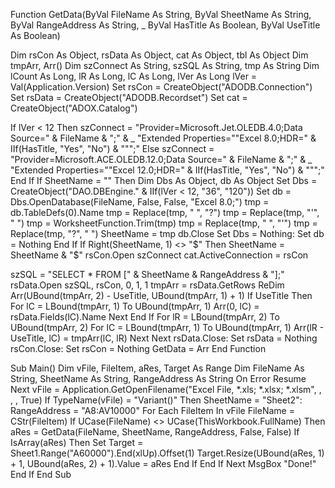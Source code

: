 Function GetData(ByVal FileName As String, ByVal SheetName As String, ByVal RangeAddress As String, _
            ByVal HasTitle As Boolean, ByVal UseTitle As Boolean)
            
  Dim rsCon As Object, rsData As Object, cat As Object, tbl As Object
  Dim tmpArr, Arr()
  Dim szConnect As String, szSQL As String, tmp As String
  Dim lCount As Long, lR As Long, lC As Long, lVer As Long
  lVer = Val(Application.Version)
  Set rsCon = CreateObject("ADODB.Connection")
  Set rsData = CreateObject("ADODB.Recordset")
  Set cat = CreateObject("ADOX.Catalog")
  
  If lVer < 12 Then
    szConnect = "Provider=Microsoft.Jet.OLEDB.4.0;Data Source=" & FileName & ";" & _
                "Extended Properties=""Excel 8.0;HDR=" & IIf(HasTitle, "Yes", "No") & """;"
  Else
    szConnect = "Provider=Microsoft.ACE.OLEDB.12.0;Data Source=" & FileName & ";" & _
                "Extended Properties=""Excel 12.0;HDR=" & IIf(HasTitle, "Yes", "No") & """;"
  End If
  If SheetName = "" Then
    Dim Dbs  As Object, db As Object
    Set Dbs = CreateObject("DAO.DBEngine." & IIf(lVer < 12, "36", "120"))
    Set db = Dbs.OpenDatabase(FileName, False, False, "Excel 8.0;")
    tmp = db.TableDefs(0).Name
    tmp = Replace(tmp, " ", "?")
    tmp = Replace(tmp, "'", " ")
    tmp = WorksheetFunction.Trim(tmp)
    tmp = Replace(tmp, " ", "'")
    tmp = Replace(tmp, "?", " ")
    SheetName = tmp
    db.Close
    Set Dbs = Nothing: Set db = Nothing
  End If
  If Right(SheetName, 1) <> "$" Then SheetName = SheetName & "$"
  rsCon.Open szConnect
  cat.ActiveConnection = rsCon
  
  szSQL = "SELECT * FROM [" & SheetName & RangeAddress & "];"
  rsData.Open szSQL, rsCon, 0, 1, 1
  tmpArr = rsData.GetRows
  ReDim Arr(UBound(tmpArr, 2) - UseTitle, UBound(tmpArr, 1) + 1)
  If UseTitle Then
    For lC = LBound(tmpArr, 1) To UBound(tmpArr, 1)
      Arr(0, lC) = rsData.Fields(lC).Name
    Next
  End If
  For lR = LBound(tmpArr, 2) To UBound(tmpArr, 2)
    For lC = LBound(tmpArr, 1) To UBound(tmpArr, 1)
      Arr(lR - UseTitle, lC) = tmpArr(lC, lR)
    Next
  Next
  rsData.Close: Set rsData = Nothing
  rsCon.Close: Set rsCon = Nothing
  GetData = Arr
End Function

Sub Main()
  Dim vFile, FileItem, aRes, Target As Range
  Dim FileName As String, SheetName As String, RangeAddress As String
  On Error Resume Next
  vFile = Application.GetOpenFilename("Excel File, *.xls; *.xlsx; *.xlsm", , , , True)
  If TypeName(vFile) = "Variant()" Then
    SheetName = "Sheet2": RangeAddress = "A8:AV10000"
    For Each FileItem In vFile
      FileName = CStr(FileItem)
      If UCase(FileName) <> UCase(ThisWorkbook.FullName) Then
        aRes = GetData(FileName, SheetName, RangeAddress, False, False)
        If IsArray(aRes) Then
          Set Target = Sheet1.Range("A60000").End(xlUp).Offset(1)
          Target.Resize(UBound(aRes, 1) + 1, UBound(aRes, 2) + 1).Value = aRes
        End If
      End If
    Next
    MsgBox "Done!"
  End If
End Sub

